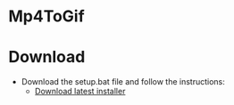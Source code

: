 # Mp4ToGif

# Download

- Download the setup.bat file and follow the instructions:
  - [Download latest installer](https://github.com/snoopti/Mp4ToGif/releases/latest)
